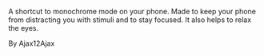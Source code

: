 A shortcut to monochrome mode on your phone.
Made to keep your phone from distracting you with stimuli and to stay focused.
It also helps to relax the eyes.

By Ajax12Ajax
